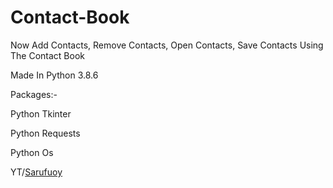 # Contact-Book

Now Add Contacts, Remove Contacts, Open Contacts, Save Contacts Using The Contact Book

<p>Made In Python 3.8.6</p>

<p>Packages:-</p>
<p>Python Tkinter</p>
<p>Python Requests</p>
<p>Python Os</p>

<p>YT/<a href="https://www.youtube.com/channel/UCopestw7bpe-Sqn_Xwtc1pw">Sarufuoy</a></p>
